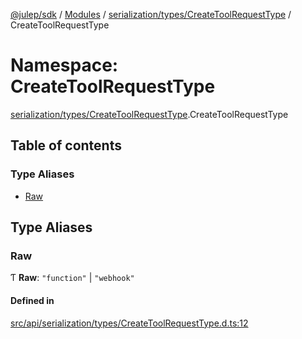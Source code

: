 [@julep/sdk](../README.md) / [Modules](../modules.md) / [serialization/types/CreateToolRequestType](serialization_types_CreateToolRequestType.md) / CreateToolRequestType

# Namespace: CreateToolRequestType

[serialization/types/CreateToolRequestType](serialization_types_CreateToolRequestType.md).CreateToolRequestType

## Table of contents

### Type Aliases

- [Raw](serialization_types_CreateToolRequestType.CreateToolRequestType.md#raw)

## Type Aliases

### Raw

Ƭ **Raw**: ``"function"`` \| ``"webhook"``

#### Defined in

[src/api/serialization/types/CreateToolRequestType.d.ts:12](https://github.com/julep-ai/samantha-monorepo/blob/9aefd53/sdks/js/src/api/serialization/types/CreateToolRequestType.d.ts#L12)
